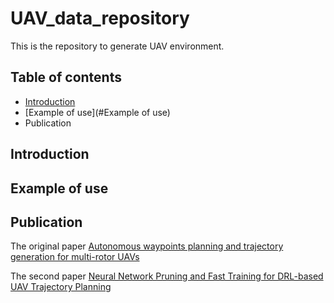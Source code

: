 # UAV_data_repository
This is the repository to generate UAV environment.

## Table of contents
- [Introduction](#Introduction)
- [Example of use](#Example of use)
- Publication

## Introduction
## Example of use

## Publication


The original paper [Autonomous waypoints planning and trajectory generation for multi-rotor UAVs](https://dl.acm.org/doi/abs/10.1145/3313151.3313163)

The second paper [Neural Network Pruning and Fast Training for DRL-based UAV Trajectory Planning](https://ieeexplore.ieee.org/abstract/document/9712561)

